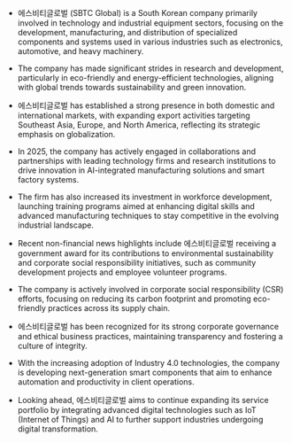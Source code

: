 - 에스비티글로벌 (SBTC Global) is a South Korean company primarily involved in technology and industrial equipment sectors, focusing on the development, manufacturing, and distribution of specialized components and systems used in various industries such as electronics, automotive, and heavy machinery.

- The company has made significant strides in research and development, particularly in eco-friendly and energy-efficient technologies, aligning with global trends towards sustainability and green innovation.

- 에스비티글로벌 has established a strong presence in both domestic and international markets, with expanding export activities targeting Southeast Asia, Europe, and North America, reflecting its strategic emphasis on globalization.

- In 2025, the company has actively engaged in collaborations and partnerships with leading technology firms and research institutions to drive innovation in AI-integrated manufacturing solutions and smart factory systems.

- The firm has also increased its investment in workforce development, launching training programs aimed at enhancing digital skills and advanced manufacturing techniques to stay competitive in the evolving industrial landscape.

- Recent non-financial news highlights include 에스비티글로벌 receiving a government award for its contributions to environmental sustainability and corporate social responsibility initiatives, such as community development projects and employee volunteer programs.

- The company is actively involved in corporate social responsibility (CSR) efforts, focusing on reducing its carbon footprint and promoting eco-friendly practices across its supply chain.

- 에스비티글로벌 has been recognized for its strong corporate governance and ethical business practices, maintaining transparency and fostering a culture of integrity.

- With the increasing adoption of Industry 4.0 technologies, the company is developing next-generation smart components that aim to enhance automation and productivity in client operations.

- Looking ahead, 에스비티글로벌 aims to continue expanding its service portfolio by integrating advanced digital technologies such as IoT (Internet of Things) and AI to further support industries undergoing digital transformation.